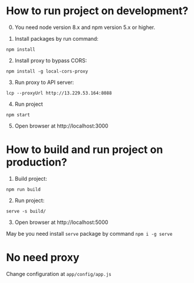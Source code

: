 # How to run project on development?

0. You need node version 8.x and npm version 5.x or higher.

1. Install packages by run command:

`npm install`

2. Install proxy to bypass CORS:

`npm install -g local-cors-proxy`

3. Run proxy to API server:

`lcp --proxyUrl http://13.229.53.164:8088`

4. Run project

`npm start`

5. Open browser at http://localhost:3000


# How to build and run project on production?

1. Build project:

`npm run build`

2. Run project:

`serve -s build/`

3. Open browser at http://localhost:5000

May be you need install `serve` package by command `npm i -g serve`

# No need proxy

Change configuration at `app/config/app.js`
